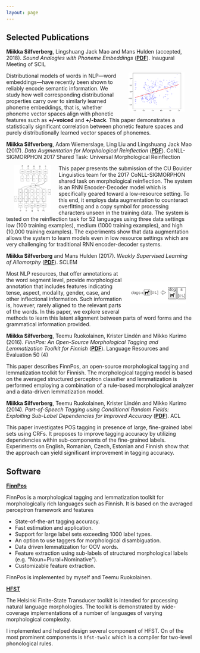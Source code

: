 ```yaml
---
layout: page
---
```


## Selected Publications

**Miikka Silfverberg**, Lingshuang Jack Mao and Mans Hulden (accepted, 2018).
_Sound Analogies with Phoneme Embeddings_ ([**PDF**](assets/analogies.pdf)).
Inaugural Meeting of SCIL

<div class="abstract"><img src="assets/foo.FI.RNN.png" alt="Photo"
 hspace="25" width="30%" align="right"/> Distributional models of
 words in NLP&mdash;word embeddings&mdash;have recently been shown to
 reliably encode semantic information. We study how well corresponding
 distributional properties carry over to similarly learned phoneme
 embeddings, that is, whether phoneme vector spaces align with
 phonetic features such as <b>+/-voiced</b> and <b>+/-back</b>. This
 paper demonstrates a statistically significant correlation between
 phonetic feature spaces and purely distributionally learned vector
 spaces of phonemes.</div>


**Miikka Silfverberg**, Adam Wiemerslage, Ling Liu and Lingshuang Jack Mao (2017). _Data Augmentation for Morphological Reinflection_ ([**PDF**](assets/reinflection.pdf)). CoNLL-SIGMORPHON 2017 Shared Task: Universal Morphological Reinflection

<div class="abstract"><img src="assets/encdec.png" alt="Photo" hspace="20" width="20%"
align="left"/> This paper presents the submission of the CU Boulder
Linguistics team for the 2017 CoNLL-SIGMORPHON shared task on morphological
reinflection. The system is an RNN Encoder-Decoder model which is
specifically geared toward a low-resource setting. To this end, it
employs data augmentation to counteract overfitting and a copy symbol
for processing characters unseen in the training data. The system is
tested on the reinflection task for 52 languages using three data
settings low (100 training examples), medium (1000 training examples),
and high (10,000 training examples). The experiments show that data
augmentation allows the system to learn models even in low resource
settings which are very challenging for traditional RNN
encoder-decoder systems.</div>


**Miikka Silfverberg** and Mans Hulden (2017). _Weakly Supervised
Learning of Allomorphy_ ([**PDF**](assets/allomorphy.pdf)). SCLEM

<div class="abstract"><img src="assets/dogs.png" alt="Photo"
hspace="20" vspace="30" width="30%" align="right"/> Most NLP
resources, that offer annotations at the word segment level, provide
morphological annotation that includes features indicating tense,
aspect, modality, gender, case, and other inflectional information.
Such information is, however, rarely aligned to the relevant parts of
the words. In this paper, we explore several methods to learn this
latent alignment between parts of word forms and the grammatical
information provided.</div>



**Miikka Silfverberg**, Teemu Ruokolainen, Krister Lindén and Mikko Kurimo (2016). _FinnPos: An Open-Source Morphological Tagging and Lemmatization Toolkit for Finnish_ ([**PDF**](assets/finnpos.pdf)). Language Resources and Evaluation 50 (4)

<div class="abstract">This paper describes FinnPos, an open-source morphological tagging
and lemmatization toolkit for Finnish. The morphological tagging model
is based on the averaged structured perceptron classifier and
lemmatization is performed employing a combination of a rule-based
morphological analyzer and a data-driven lemmatization
model.</div>


**Miikka Silfverberg**, Teemu Ruokolainen, Krister Lindén and Mikko Kurimo (2014). _Part-of-Speech Tagging using Conditional Random Fields: Exploiting Sub-Label Dependencies for Improved Accuracy_ ([**PDF**](assets/sublabel.pdf)). ACL

<div class="abstract">This paper investigates POS tagging in presence of large,
fine-grained label sets using CRFs. It proposes to improve tagging
accuracy by utilizing dependencies within sub-components of the
fine-grained labels.  Experiments on English, Romanian, Czech,
Estonian and Finnish show that the approach can yield significant
improvement in tagging accuracy.</div>

## Software

[**FinnPos**](https://github.com/mpsilfve/FinnPos)

FinnPos is a morphological tagging and lemmatization toolkit for morphologically rich languages such as Finnish. It is based on the averaged perceptron framework and features

* State-of-the-art tagging accuracy.
* Fast estimation and application.
* Support for large label sets exceeding 1000 label types.
* An option to use taggers for morphological disambiguation.
* Data driven lemmatization for OOV words.
* Feature extraction using sub-labels of structured morphological labels (e.g. "Noun+Plural+Nominative").
* Customizable feature extraction.

FinnPos is implemented by myself and Teemu Ruokolainen.

[**HFST**](http://hfst.github.io/)

The Helsinki Finite-State Transducer toolkit is intended for
processing natural language morphologies. The toolkit is demonstrated
by wide-coverage implementations of a number of languages of varying
morphological complexity.

I implemented and helped design several component of HFST. On of
the most prominent components is `hfst-twolc` which is a compiler
for two-level phonological rules.